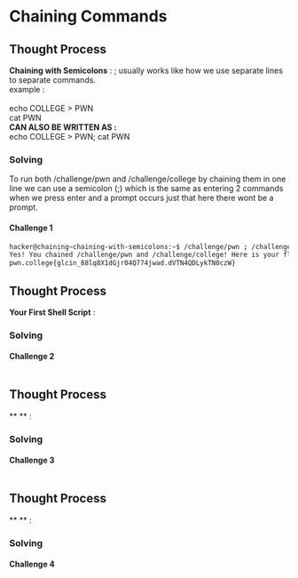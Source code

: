 # Chaining Commands
## Thought Process
**Chaining with Semicolons** : 
; usually works like how we use separate lines to separate commands. <br>
example : <br><br>
echo COLLEGE > PWN<br> 
cat PWN<br>
**CAN ALSO BE WRITTEN AS :** <br>
echo COLLEGE > PWN; cat PWN <br>
### Solving 
To run both /challenge/pwn and /challenge/college by chaining them in one line we can use a semicolon (;) which is the same as entering 2 commands <br>
when we press enter and a prompt occurs just that here there wont be a prompt.
#### Challenge 1
```bash
hacker@chaining~chaining-with-semicolons:~$ /challenge/pwn ; /challenge/college
Yes! You chained /challenge/pwn and /challenge/college! Here is your flag:
pwn.college{glcin_88lq8X1dGjr04Q774jwad.dVTN4QDLykTN0czW}
```
## Thought Process
**Your First Shell Script** : 

### Solving 

#### Challenge 2
```bash

```
## Thought Process
** ** : 

### Solving 

#### Challenge 3
```bash

```
## Thought Process
** ** : 

### Solving 

#### Challenge 4
```bash

```
